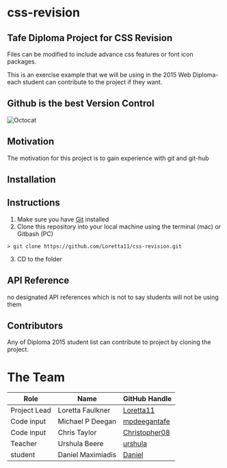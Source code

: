 # css-revision
## Tafe Diploma Project for CSS Revision

Files can be modified to include advance css features or font icon packages.

This is an exercise example that we will be using in the 2015 Web Diploma- each student can contribute to the project if they want.
## Github is the best Version Control
![Octocat](Octocat-2.png)

## Motivation

The motivation for this project is to gain experience with git and git-hub

## Installation

## Instructions
1. Make sure you have [Git](http://git-scm.com/) installed
2. Clone this repository into your local machine using the terminal (mac) or Gitbash (PC)

  `> git clone https://github.com/Loretta11/css-revision.git`

3. CD to the folder

## API Reference

no designated API references which is not to say students will not be using them


## Contributors

Any of Diploma 2015 student list can contribute to project by cloning the project.
# The Team
| Role          | Name           | GitHub Handle |
| ------------- | -------------- | ------------- |
| Project Lead  | Loretta Faulkner    | [Loretta11](https://github.com/Loretta11)   |
| Code input  | Michael P Deegan   | [mpdeegantafe](https://github.com/mpdeegantafe)   |
| Code input       | Chris Taylor   | [Christopher08](https://github.com/Christopher08)   |
| Teacher       | Urshula Beere  | [urshula](https://github.com/urshula)  |
| student       | Daniel Maximiadis  | [Daniel](https://github.com/DanielMaximiadis)  |

